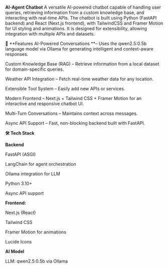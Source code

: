 
**AI-Agent Chatbot**
A versatile AI-powered chatbot capable of handling user queries, retrieving information from a custom knowledge base, and interacting with real-time APIs.
The chatbot is built using Python (FastAPI backend) and React (Next.js frontend), with TailwindCSS and Framer Motion for UI styling and animations.
It is designed for extensibility, allowing integration with multiple APIs and datasets.

🚀 **Features
AI-Powered Conversations **– Uses the qwen2.5:0.5b language model via Ollama for generating intelligent and context-aware responses.

Custom Knowledge Base (RAG) – Retrieve information from a local dataset for domain-specific queries.

Weather API Integration – Fetch real-time weather data for any location.

Extensible Tool System – Easily add new APIs or services.

Modern Frontend – Next.js + Tailwind CSS + Framer Motion for an interactive and responsive chatbot UI.

Multi-Turn Conversations – Maintains context across messages.

Async API Support – Fast, non-blocking backend built with FastAPI.

**🛠️ Tech Stack**

**Backend**

FastAPI (ASGI)

LangChain for agent orchestration

Ollama integration for LLM

Python 3.10+

Async API support

**Frontend:**

Next.js (React)

Tailwind CSS

Framer Motion for animations

Lucide Icons

**AI Model**

LLM: qwen2.5:0.5b via Ollama
